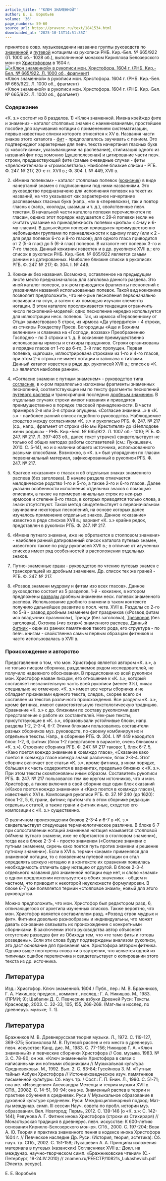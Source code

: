 ```yaml
---
article_title: '"КЛЮЧ ЗНАМЕННОЙ"'
author: Е. Е. Воробьёв
volume: '36'
page_numbers: 59-60
source_url: https://pravenc.ru/text/1841534.html
downloaded_at: '2025-10-13T14:51:35Z'
---
```


принятое в совр. музыковедении название группы руководств по [знаменной](https://pravenc.ru/text/знаменной.html) и [путевой](https://pravenc.ru/text/путевой.html) нотациям из рукописи РНБ. Кир.-Бел. № 665/922 (Л. 1000 об.- 1028 об.), выполненной монахом Кириллова Белозерского мон-ря [Христофором](https://pravenc.ru/text/Христофором.html) в 1604 г.[![«Ключ знаменной» в рукописи мон. Христофора. 1604 г. (РНБ. Кир.-Бел. № 665/922. Л. 1000 об., фрагмент)](https://pravenc.ru/data/2015/03/18/1234039918/i200.jpg "Кликните для увеличения картинки")](https://pravenc.ru/data/2015/03/18/1234039918/i400.jpg)«Ключ знаменной» в рукописи мон. Христофора. 1604 г. (РНБ. Кир.-Бел. № 665/922. Л. 1000 об., фрагмент)  
«Ключ знаменной» в рукописи мон. Христофора. 1604 г. (РНБ. Кир.-Бел. № 665/922. Л. 1000 об., фрагмент)

### Содержание

«К. з.» состоит из 8 разделов. 1) «Ключ знаменной. Имена коейждо фите и знамени» - каталог столповых знамен с наименованиями, простейшее пособие для заучивания нотации с применением систематизации, первые известные списки которого относятся к XV в. Названия части знаков этого каталога - [фит](https://pravenc.ru/text/фит.html) - предполагалось заучивать с пением. Это подтверждают характерные для певч. текста начертания гласных букв (с «хвостиками», указывающими на распевание), стилизация одного из названий фит под хомонию (душеполезеная) и цитирование части певч. строки, предшествующей фите (самые очевидные случаи - фиты «преложителная» и «громосветлая»). Наиболее близкие списки - РГБ. Ф. 247. № 217, 20-е гг. XVII в.; Ф. 304. I. № 449, XVII в.

2) «Имена попевкам» - каталог столповых попевок ([кокизник](https://pravenc.ru/text/кокизник.html)) в виде начертаний знамен с подписанными под ними названиями. Это руководство предназначено для исполнения попевок на текст их названий, на что указывают как характерное начертание распеваемых гласных букв (напр., «я» в «перевяске»), так и повтор гласных (напр., коолоды, шаамша и т. д.), свойственные певч. текстам. В начальной части каталога попевки перечисляются по гласам, однако этот порядок нарушается с 29-й попевки (если не считать указание на принадлежность попевки «рютка» к 4-му и 6-му гласам). В дальнейшем попевки приводятся преимущественно небольшими группами по принадлежности к одному гласу (или к 2 - для ряда попевок 6-го и 8-го гласов); для одного гласа приводится от 2 (5-й глас) до 5 (6-й глас) попевок. В каталоге нет попевок 3-го и 7-го гласов. Данный кокизник известен и в др. рукописях XVII в.; его список в рукописи РНБ. Кир.-Бел. № 665/922 является самым ранним из датированных. Наиболее близкие списки в рукописях РГБ. Ф. 247. № 217; Ф. 304. I. № 449.

3) Кокизник без названия. Возможно, оставленное на предыдущем листе место предназначалось для заголовка данного раздела. Это иной каталог попевок, в к-ром приводятся фрагменты песнопений с указаниями названий использованных попевок. Такой вид кокизника позволяет предположить, что нек-рые песнопения первоначально осваивали на слух, а затем с их помощью изучали элементы нотации. В этом каталоге прослеживается тенденция ограничить число песнопений-моделей: одно песнопение нередко используется для иллюстрации неск. попевок. Так, из ирмоса «Первовечному от Отца» заимствовано 5 строк, из ирмоса «Да утвердится» - 4 строки, из стихиры Рождеству Пресв. Богородицы «Аще и Божиим велением» и славника на «Господи, воззвах» Преображению Господню - по 3 строки и т. д. В кокизнике преимущественно использованы ирмосы и стихиры праздников. Строки организованы в порядке гласов от 1-го до 6-го, 3-й глас пропущен. Первая попевка, «цагоша», иллюстрирована строками из 1-го и 4-го гласов, при этом 2-я строка не имеет нотации и записана с титлами. Данный каталог известен в ряде др. рукописей XVII в.; список в «К. з.» является наиболее ранним.

4) «Согласие знамени с путным знаменем» - руководство типа [согласник](https://pravenc.ru/text/согласник.html), в к-ром параллельно изложены фрагменты знаменных песнопений, соответствующие им по тексту фрагменты песнопений [путевого распева](<https://pravenc.ru/text/путевого распева.html>) и транскрипция последних [дробным знаменем](<https://pravenc.ru/text/ДРОБНОЕ ЗНАМЯ.html>). В отдельных случаях строки имеют названия и приводятся преимущественно в порядке гласовой принадлежности. В части примеров 2-я или 3-я строки опущены. «Согласие знамени...» в «К. з.» - наиболее ранний список подобного руководства. Наблюдаемое сходство между согласником «К. з.» и рукописью РГБ. Ф. 247. № 217 (ср., напр., фрагмент от строки «Но мы Крестителя» до «Неплодове жены родиша» - РНБ. Кир.-Бел. № 665/922. Л. 1007 об.- 1010; РГБ. Ф. 247. № 217. Л. 397-403 об., далее текст утрачен) свидетельствует не только об общих методах работы составителей (см.: Лукашевич. 2010. С. 5-14), но и о наличии общего источника, использованного разными способами. Возможно, в «К. з.» был упорядочен по гласам первоначальный материал, зафиксированный в рукописи РГБ. Ф. 247. № 217.

5) Краткое «сказание» о гласах и об отдельных знаках знаменного распева (без заголовка). В начале раздела отмечается мелодическое родство 1-го и 5-го, а также 2-го и 6-го гласов. Далее указаны особенности исполнения отдельных знаков с помощью описания, а также на примерах начальных строк из нек-рых ирмосов и степенн 8-го гласа, в которых приводятся только слова, а знаки отсутствуют. Такой метод свидетельствует о первоначальном заучивании некоторых песнопений, на основе которых далее изучалось применение отдельных знаков. Данное «сказание» известно в ряде списков XVII в.; вариант «К. з.» крайне редок, представлен в рукописи РГБ. Ф. 247. № 217.

6) «Имена путнаго знамени, иже не обретаются в столповом знамени» - наиболее ранний датированный список каталога путевых знамен, известного также по ряду рукописей XVII в.; в отличие от изученных списков имеет ряд особенностей в расположении отдельных знаков.

7) Путно-знаменные [грани](https://pravenc.ru/text/грани.html) - руководство по чтению путевых знамен с транскрипцией их дробным знаменем. Др. список тех же граней - РГБ. Ф. 247. № 217.

8) «Розвод знамени мудрому и фитам изо всех гласов». Данное руководство состоит из 5 разделов. 1-й - кокизник, в котором предложены [разводы](https://pravenc.ru/text/разводы.html) дробным знаменем неск. попевок знаменного распева. Использование дробного знамени в таком контексте получило дальнейшее развитие в посл. четв. XVII в. Разделы со 2-го по 5-й - развод дробным знаменем фит праздников («Розвод фитам исо владычних празников»), Триоди (без заголовка), [Трезвонов](https://pravenc.ru/text/Трезвонов.html) (без заголовка), Октоиха («из охтая») знаменного распева. Данный [фитник](https://pravenc.ru/text/фитник.html) - один из ранних памятников такого рода, его структура - по певч. книгам - свойственна самым первым образцам фитников и часто использовалась в XVII в.

### Происхождение и авторство

Представление о том, что мон. Христофор является автором «К. з.», а не только писцом сборника, разделяемое рядом исследователей, не получило надежного обоснования. В предисловии ко всей рукописи мон. Христофор назван писцом, его отношение к «К. з.», который составляет незначительную часть всей рукописи (менее 3%), никак специально не отмечено. «К. з.» имеет все черты сборника и не обладает признаками единого текста, следов., скорее всего он составлен из текстов различного происхождения. Все разделы «К. з.», кроме фитника, имеют самостоятельную текстологическую традицию. Сравнение «К. з.» с др. близкими по составу рукописями дает представление о работе их составителей. Нек-рые тексты, присутствующие в «К. з.», образовывали устойчивые блоки, напр. разделы 1-2, 2-3-4, 6-7. Этими блоками пользовались составители разных сборников муз. руководств, по-своему комбинируя их и отдельные тексты. Напр., в сборнике РГБ. Ф. 304. I. № 449 находится блок: 1-2, 6, фитник (блок 1-2 представлен в варианте, очень близком к «К. з.»). Строение сборника РГБ. Ф. 247. № 217 таково: 1, блок 6-7, 5, «Како поется коеждо знамение в коемждо гласе», «Сказание како поется в коемждо гласе коеждо знамя различно», блок 2-3-4. Этот сборник включает все статьи «К. з.», кроме фитника, в ином порядке, бо́льшая их часть содержится в вариантах, предельно близких к «К. з.». При этом тексты скомпонованы иным образом. Составитель рукописи РГБ. Ф. 247. № 217 пользовался тем же кругом источников, что и мон. Христофор, а также включил в свой сборник еще один блок сказаний («Какое поется коеждо знамение» и «Како поется в коемждо гласе»), известный с XVI в. Композиция рукописи РГБ. Ф. 37. № 240 (до 1620): блок 1-2, 5, 6, грани, фитник; притом что в этом сборнике редакции отдельных статей, а также грани и фитник иные, сходство его композиции с «К. з.» существенно.

О различном происхождении блоков 2-3-4 и 6-7 в «К. з.» свидетельствует следующее терминологическое различие. В блоке 6-7 при сопоставлении нотаций знаменная нотация называется столповой («Имена путнаго знамени, иже не обретаются в столповом знамени»), тогда как в блоке 2-3-4 - просто знаменем («Согласие знамени с путным знаменем, сиречь како поется путь против знамени и решение путному знамени»). Если в XVI в. термин «знамя» применялся для знаменной нотации, то с появлением путевой нотации он стал определять всякую нотацию и в контексте их сравнения появилась необходимость отличать одну нотацию от другой. В блоке 2-3-4 отдельного названия для знаменной нотации еще нет, и слово «знамя» в одном предложении используется в обоих значениях - общем и частном, что приводит к некоторой неуклюжести формулировки. В блоке 6-7 уже появляется термин «столповое знамя», новый для этого руководства.

Можно предположить, что мон. Христофор был редактором разд. 6, отличающегося от архетипа изученных списков. Также вероятно, что мон. Христофор является составилелем разд. «Розвод строк мудрых и фит». Фитники довольно разнообразны и индивидуальны, что может давать основание связывать их происхождение с конкретными сборниками. В заключении этого руководства автор объясняет отсутствие разводов фит из Обихода тем, что «те тамо фиты и готовы розведены». Если эти слова будут подтверждены анализом рукописи, это даст основание для признания мон. Христофора автором фитника. Однако выше повторены слова «и в заутрени», что является одной из типичных ошибок переписчика и свидетельствует о копировании этого текста из др. источника.

## Литература

Изд.: Христофор. Ключ знаменной. 1604 / Публ., пер.: М. В. Бражников, Г. А. Никишов; предисл., коммент., исслед.: Г. А. Никишов. М., 1983. (ПРМИ; 9); Шабалин Д. С. Певческие азбуки Древней Руси: Тексты. Краснодар, 2003. С. 32-33, 105, 155, 268-269. (Мат-лы и исслед. по древнерус. музыке; Т. 1).

## Литература

Бражников М. В. Древнерусская теория музыки. Л., 1972. С. 119-127, 369-375; Богомолова М. В. Путевой распев и его место в древнерус. певч. искусстве: Канд. дис. М., 1983. С. 77-156; Никишов Г. А. «Ключ знаменный» и певческие сборники Христофора // Сов. музыка. 1983. № 3. С. 78-80; он же. «Ключ знаменный» Христофора в связи с написанными им нотными сборниками // Музыкальная культура Средневековья. М., 1992. Вып. 2. С. 83-84; Гусейнова З. М. «Путные тайны» Азбуки Христофора // Источниковедческое изуч. памятников письменной культуры: Сб. науч. тр. / Сост.: Г. П. Енин. Л., 1990. С. 51-71; она же. «Извещение» Александра Мезенца и теория музыки XVII в. СПб., 20082. С. 14-51, 90-94; она же. Знаменный распев в теории и практике обучения в средневек. Руси // Музыкальное образование в духовной культуре средневек. Руси: Междисциплинарный подход: Мат-лы междунар. симп. III сессии Науч. совета по пробл. истории муз. образования. Вел. Новгород; Пермь, 2012. С. 139-146 [о «К. з.»: С. 142-144]; Ревунова А. Г. Фитник инока Христофора (строки из Стихираря) // Монастырская традиция в древнерус. певч. искусстве: К 600-летию основания Кирилло-Белозерского мон-ря. СПб., 2000. С. 197-204; Вовк А. Ю. Теория и практика знаменного пения в кодексе инока Христофора 1604 г. // Певческое наследие Др. Руси: (История, теория, эстетика): Сб. науч. тр. СПб., 2002. С. 151-158; Лукашевич А. А. Принципы изложения материала в путевых (казанских) Согласниках XVII в.: Докл. на междунар. научно-творческом симп. «Бражниковские чтения» (С.-Петербург, 19-24.IV.2010) // znamen.ru/PEECTP/10821s\_Lukashevich.pdf [Электр. ресурс].

Е. Е. Воробьёв
